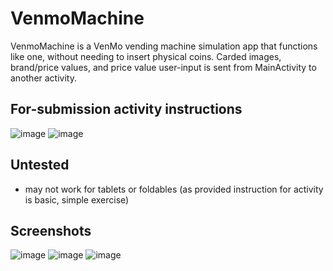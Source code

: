 # VenmoMachine
VenmoMachine is a VenMo vending machine simulation app that functions like one, without needing to insert physical coins. Carded images, brand/price values, and price value user-input is sent from MainActivity to another activity. 

## For-submission activity instructions
![image](https://user-images.githubusercontent.com/108663786/216488599-173ee78b-65c4-4c69-86f5-cf69d580af6e.png)
![image](https://user-images.githubusercontent.com/108663786/216488803-48060008-75ef-4313-ae80-c656104d44c4.png)

## Untested
- may not work for tablets or foldables (as provided instruction for activity is basic, simple exercise)

## Screenshots
![image](https://user-images.githubusercontent.com/108663786/216487540-58d34dd0-977a-489e-892f-9cea44b6090b.png)
![image](https://user-images.githubusercontent.com/108663786/216487578-457e2d4e-6fd3-4507-98da-d66b593f17a8.png)
![image](https://user-images.githubusercontent.com/108663786/216487691-cd850c15-6753-4db3-87ef-764b9e18e04e.png)

